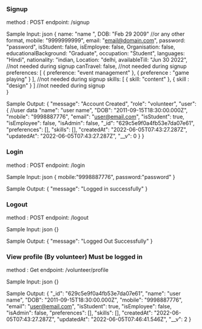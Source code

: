 ### Signup 
method : POST
endpoint: /signup

Sample Input: json
{
    name: "name ",
    DOB: "Feb 29 2009" //or any other format,
    mobile: "9999999999",
    email: "email@domain.com",
    password: "password",
    isStudent: false, 
    isEmployee: false, 
    Organisation: false,
    educationalBackground: "Graduate",
    occupation: "Student",
    languages: "Hindi",
    nationality: "indian,
    Location: "delhi,
    availableTill: "Jun 30 2022", //not needed during signup
    canTravel: false, //not needed during signup
    preferences: [
      {
        preference: "event management"
      },
      {
        preference : "game playing"
        }
    ],    //not needed during signup
    skills: [
      {
        skill: "content"
      },
      {
        skill : "design"
        }
    ]  //not needed during signup   
}

Sample Output:
{
    "message": "Account Created",
    "role": "volunteer",
    "user": {       //user data
        "name": "user name",
        "DOB": "2011-09-15T18:30:00.000Z",
        "mobile": "9998887776",
        "email": "user@email.com",
        "isStudent": true,
        "isEmployee": false,
        "isAdmin": false,
        "_id": "629c5e9f0a4fb53e7da07e61",
        "preferences": [],
        "skills": [],
        "createdAt": "2022-06-05T07:43:27.287Z",
        "updatedAt": "2022-06-05T07:43:27.287Z",
        "__v": 0
    }
}

### Login
method : POST
endpoint: /login

Sample Input: json
{
    mobile:"9998887776",
    password:"password"
}

Sample Output:
{
    "message": "Logged in successfully"
}

### Logout 
method : POST
endpoint: /logout

Sample Input: json
{}

Sample Output:
{
    "message": "Logged Out Successfully"
}

### View profile (By volunteer) Must be logged in
method : Get
endpoint: /volunteer/profile

Sample Input: json
{}

Sample Output:
{
    "_id": "629c5e9f0a4fb53e7da07e61",
    "name": "user name",
    "DOB": "2011-09-15T18:30:00.000Z",
    "mobile": "9998887776",
    "email": "user@email.com",
    "isStudent": true,
    "isEmployee": false,
    "isAdmin": false,
    "preferences": [],
    "skills": [],
    "createdAt": "2022-06-05T07:43:27.287Z",
    "updatedAt": "2022-06-05T07:46:41.546Z",
    "__v": 2
}
